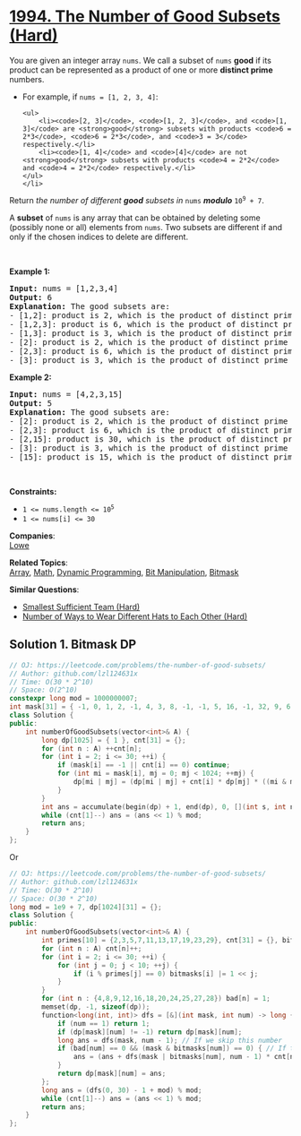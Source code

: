 # [1994. The Number of Good Subsets (Hard)](https://leetcode.com/problems/the-number-of-good-subsets/)

<p>You are given an integer array <code>nums</code>. We call a subset of <code>nums</code> <strong>good</strong> if its product can be represented as a product of one or more <strong>distinct prime</strong> numbers.</p>

<ul>
	<li>For example, if <code>nums = [1, 2, 3, 4]</code>:

	<ul>
		<li><code>[2, 3]</code>, <code>[1, 2, 3]</code>, and <code>[1, 3]</code> are <strong>good</strong> subsets with products <code>6 = 2*3</code>, <code>6 = 2*3</code>, and <code>3 = 3</code> respectively.</li>
		<li><code>[1, 4]</code> and <code>[4]</code> are not <strong>good</strong> subsets with products <code>4 = 2*2</code> and <code>4 = 2*2</code> respectively.</li>
	</ul>
	</li>
</ul>

<p>Return <em>the number of different <strong>good</strong> subsets in </em><code>nums</code><em> <strong>modulo</strong> </em><code>10<sup>9</sup> + 7</code>.</p>

<p>A <strong>subset</strong> of <code>nums</code> is any array that can be obtained by deleting some (possibly none or all) elements from <code>nums</code>. Two subsets are different if and only if the chosen indices to delete are different.</p>

<p>&nbsp;</p>
<p><strong>Example 1:</strong></p>

<pre><strong>Input:</strong> nums = [1,2,3,4]
<strong>Output:</strong> 6
<strong>Explanation:</strong> The good subsets are:
- [1,2]: product is 2, which is the product of distinct prime 2.
- [1,2,3]: product is 6, which is the product of distinct primes 2 and 3.
- [1,3]: product is 3, which is the product of distinct prime 3.
- [2]: product is 2, which is the product of distinct prime 2.
- [2,3]: product is 6, which is the product of distinct primes 2 and 3.
- [3]: product is 3, which is the product of distinct prime 3.
</pre>

<p><strong>Example 2:</strong></p>

<pre><strong>Input:</strong> nums = [4,2,3,15]
<strong>Output:</strong> 5
<strong>Explanation:</strong> The good subsets are:
- [2]: product is 2, which is the product of distinct prime 2.
- [2,3]: product is 6, which is the product of distinct primes 2 and 3.
- [2,15]: product is 30, which is the product of distinct primes 2, 3, and 5.
- [3]: product is 3, which is the product of distinct prime 3.
- [15]: product is 15, which is the product of distinct primes 3 and 5.
</pre>

<p>&nbsp;</p>
<p><strong>Constraints:</strong></p>

<ul>
	<li><code>1 &lt;= nums.length &lt;= 10<sup>5</sup></code></li>
	<li><code>1 &lt;= nums[i] &lt;= 30</code></li>
</ul>


**Companies**:  
[Lowe](https://leetcode.com/company/lowe)

**Related Topics**:  
[Array](https://leetcode.com/tag/array/), [Math](https://leetcode.com/tag/math/), [Dynamic Programming](https://leetcode.com/tag/dynamic-programming/), [Bit Manipulation](https://leetcode.com/tag/bit-manipulation/), [Bitmask](https://leetcode.com/tag/bitmask/)

**Similar Questions**:
* [Smallest Sufficient Team (Hard)](https://leetcode.com/problems/smallest-sufficient-team/)
* [Number of Ways to Wear Different Hats to Each Other (Hard)](https://leetcode.com/problems/number-of-ways-to-wear-different-hats-to-each-other/)

## Solution 1. Bitmask DP

```cpp
// OJ: https://leetcode.com/problems/the-number-of-good-subsets/
// Author: github.com/lzl124631x
// Time: O(30 * 2^10)
// Space: O(2^10)
constexpr long mod = 1000000007;
int mask[31] = { -1, 0, 1, 2, -1, 4, 3, 8, -1, -1, 5, 16, -1, 32, 9, 6, -1, 64, -1, 128, -1, 10, 17, 256, -1, -1, 33, -1, -1, 512, 7 };
class Solution {
public:
    int numberOfGoodSubsets(vector<int>& A) {
        long dp[1025] = { 1 }, cnt[31] = {};
        for (int n : A) ++cnt[n];
        for (int i = 2; i <= 30; ++i) {
            if (mask[i] == -1 || cnt[i] == 0) continue;
            for (int mi = mask[i], mj = 0; mj < 1024; ++mj) {
                dp[mi | mj] = (dp[mi | mj] + cnt[i] * dp[mj] * ((mi & mj) == 0)) % mod;
            }
        }
        int ans = accumulate(begin(dp) + 1, end(dp), 0, [](int s, int n) { return (s + n) % mod; });
        while (cnt[1]--) ans = (ans << 1) % mod;
        return ans;
    }
};
```

Or

```cpp
// OJ: https://leetcode.com/problems/the-number-of-good-subsets/
// Author: github.com/lzl124631x
// Time: O(30 * 2^10)
// Space: O(30 * 2^10)
long mod = 1e9 + 7, dp[1024][31] = {};
class Solution {
public:
    int numberOfGoodSubsets(vector<int>& A) {
        int primes[10] = {2,3,5,7,11,13,17,19,23,29}, cnt[31] = {}, bitmasks[31] = {}, bad[31] = {};
        for (int n : A) cnt[n]++;
        for (int i = 2; i <= 30; ++i) {
            for (int j = 0; j < 10; ++j) {
                if (i % primes[j] == 0) bitmasks[i] |= 1 << j;
            }
        }
        for (int n : {4,8,9,12,16,18,20,24,25,27,28}) bad[n] = 1;
        memset(dp, -1, sizeof(dp));
        function<long(int, int)> dfs = [&](int mask, int num) -> long {
            if (num == 1) return 1;
            if (dp[mask][num] != -1) return dp[mask][num];
            long ans = dfs(mask, num - 1); // If we skip this number
            if (bad[num] == 0 && (mask & bitmasks[num]) == 0) { // If this number is not bad and it doesn't conflict with the selected numbers
                ans = (ans + dfs(mask | bitmasks[num], num - 1) * cnt[num] % mod) % mod; // then we take this number
            }
            return dp[mask][num] = ans;
        };
        long ans = (dfs(0, 30) - 1 + mod) % mod;
        while (cnt[1]--) ans = (ans << 1) % mod;
        return ans;
    }
};
```